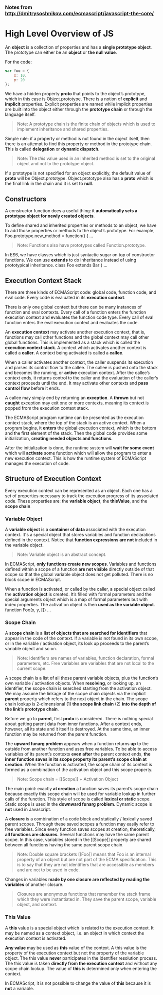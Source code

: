 ### Notes from http://dmitrysoshnikov.com/ecmascript/javascript-the-core/

# High Level Overview of JS

An __object__ is a collection of properties and has a __single prototype object__. The prototype can either be an __object__ or __the null value__.

For the code:
```javascript 
var foo = {
    x: 10,
    y: 20
};
```

We have a hidden property __proto__ that points to the object’s prototype, which in this case is Object.prototype. There is a notion of __explicit__ and __implicit__ properties. Explicit properties are named while implicit properties are built into the object either through the __prototype chain__ or through the language itself. 

> Note: A prototype chain is the finite chain of objects which is used to implement inheritance and shared properties.

Simple rule: if a property or method is not found in the object itself, then there is an attempt to find this property or method in the prototype chain. This is called __delegation__ or __dynamic dispatch__.

> Note: The _this_ value used in an inherited method is set to the original object and not to the prototype object.

If a prototype is not specified for an object explicitly, the default value of __proto__ will be Object.prototype. Object.prototype also has a __proto__ which is the final link in the chain and it is set to __null__.

## Constructors

A constructor function does a useful thing: it __automatically sets a prototype object for newly created objects__. 

To define shared and inherited properties or methods to an object, we have to add those properties or methods to the object’s prototype. For example, Foo.prototype.new_method = function() { ... 

> Note: Functions also have prototypes called Function.prototype.

In ES6, we have classes which is just syntactic sugar on top of constructor functions. We can use __extends__ to do inheritance instead of using prototypical inheritance. class Foo extends Bar { ... 

## Execution Context Stack

There are three kinds of ECMAScript code: global code, function code, and eval code. Every code is evaluated in its __execution context__.

There is only one global context but there can be many instances of function and eval contexts. Every call of a function enters the function execution context and evaluates the function code type. Every call of eval function enters the eval execution context and evaluates the code.

An __execution context__ may activate another execution context, that is, functions may call other functions and the global context may call other global functions. This is implemented as a stack which is called the __execution context stack__. A context which activates another context is called a __caller__. A context being activated is called a __callee__.

When a caller activates another context, the caller suspends its execution and parses its control flow to the callee. The callee is pushed onto the stack and becomes the running, or __active__ execution context. After the callee’s context ends, it returns control to the caller and the evaluation of the caller’s context proceeds until the end. It may activate other contexts and __pass control flow__ before it ends.

A callee may simply end by returning an __exception__. A __thrown__ but not __caught__ exception may exit one or more contexts, meaning its context is popped from the execution context stack.

The ECMAScript program runtime can be presented as the execution context stack, where the top of the stack is an active context. When a program begins, it __enters__ the global execution context, which is the bottom and the first element of the stack. Then the global code provides some initialization, __creating needed objects and functions__.

After the initialization is done, the runtime system will __wait for some event__ which will __activate__ some function which will allow the program to enter a new execution context. This is how the runtime system of ECMAScript manages the execution of code.

## Structure of Execution Context

Every execution context can be represented as an object. Each one has a set of properties necessary to track the execution progress of its associated code. These properties are: the __variable object__, the __thisValue__, and the __scope chain__.

### Variable Object

A __variable object__ is a __container of data__ associated with the execution context. It's a special object that stores variables and function declarations defined in the context. Notice that __function expressions are not__ included in the variable object. 

> Note: Variable object is an abstract concept.

In ECMAScript, __only functions create new scopes__. Variables and functions defined within a scope of a function __are not visible__ directly outside of that scope so that the global variable object does not get polluted. There is no block scope in ECMAScript. 

When a function is activated, or called by the caller, a special object called the __activation object__ is created. It’s filled with formal parameters and the special arguments object which is a map of formal parameters but with index properties. The activation object is then __used as the variable object__. function Foo(x, y, []) ...

### Scope Chain

A __scope chain__ is a __list of objects that are searched for identifiers__ that appear in the code of the context. If a variable is not found in its own scope, or in the variable / activation object, its look up proceeds to the parent’s variable object and so on.

> Note: Identifiers are names of variables, function declaration, formal parameters, etc. Free variables are variables that are not local to the current scope.

A scope chain is a list of all those parent variable objects, plus the function’s own variable / activation objects. When __resolving__, or looking up, an identifier, the scope chain is searched starting from the activation object. We may assume the linkage of the scope chain objects via the implicit __parent__ property which refers to the next object in the chain. The scope chain lookup is 2-dimensional (1) __the scope link chain__ (2) __into the depth of the link’s prototype chain__.

Before we go to __parent__, first __proto__ is considered. There is nothing special about getting parent data from inner functions. After a context ends, however, all its state and it itself is destroyed. At the same time, an inner function may be returned from the parent function. 

The __upward funarg problem__ appears when a function returns __up__ to the outside from another function and uses free variables. To be able to access variables of its parent’s contexts __even after__ the parent context ends, __the inner function saves in its scope property its parent’s scope chain at creation__. When the function is activated, the scope chain of its context is formed as a combination of the activation object and this scope property. 

> Note: Scope chain = [[Scope]] + Activation Object

The main point: exactly __at creation__ a function saves its parent’s scope chain because exactly this scope chain will be used for variable lookup in further calls of the function. This style of scope is called __lexical or static__ scope. Static scope is used in the __downward funarg problem__. Dynamic scope is __not__ used in Javascript.

A __closure__ is a combination of a code block and statically / lexically saved parent scopes. Through these saved scopes a function may easily refer to free variables. Since every function saves scopes at creation, theoretically, __all functions are closures__. Several functions may have the same parent scope. In this case, variables stored in the [[Scope]] property are shared between all functions having the same parent scope chain. 

> Note: Double square brackets [[Foo]] means that Foo is an internal property of an object but are not part of the ECMA specification. This is to say that they are not identifiers that are accessible as members and are not to be used in code.

Changes in variables __made by one closure are reflected by reading the variables__ of another closure. 

> Closures are anonymous functions that remember the stack frame which they were instantiated in. They save the parent scope, variable object, and context.

### This Value

A __this__ value is a special object which is related to the execution context. It may be named as a context object, i.e. an object in which context the execution context is activated.

__Any value__ may be used as __this__ value of the context. A this value is the property of the execution context but not the property of the variable object. The this value __never__ participates in the identifier resolution process. The this value is taken __directly from the execution context__ and without any scope chain lookup. The value of __this__ is determined only when entering the context. 

In ECMAScript, it is not possible to change the value of __this__ because it is __not__ a variable.

